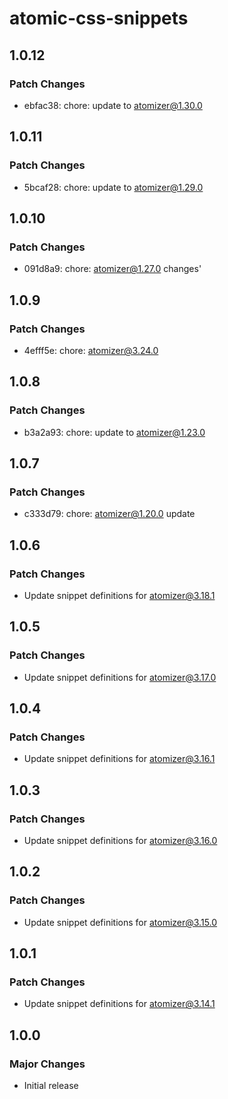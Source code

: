 # atomic-css-snippets

## 1.0.12

### Patch Changes

- ebfac38: chore: update to atomizer@1.30.0

## 1.0.11

### Patch Changes

- 5bcaf28: chore: update to atomizer@1.29.0

## 1.0.10

### Patch Changes

- 091d8a9: chore: atomizer@1.27.0 changes'

## 1.0.9

### Patch Changes

- 4efff5e: chore: atomizer@3.24.0

## 1.0.8

### Patch Changes

- b3a2a93: chore: update to atomizer@1.23.0

## 1.0.7

### Patch Changes

- c333d79: chore: atomizer@1.20.0 update

## 1.0.6

### Patch Changes

- Update snippet definitions for atomizer@3.18.1

## 1.0.5

### Patch Changes

- Update snippet definitions for atomizer@3.17.0

## 1.0.4

### Patch Changes

- Update snippet definitions for atomizer@3.16.1

## 1.0.3

### Patch Changes

- Update snippet definitions for atomizer@3.16.0

## 1.0.2

### Patch Changes

- Update snippet definitions for atomizer@3.15.0

## 1.0.1

### Patch Changes

- Update snippet definitions for atomizer@3.14.1

## 1.0.0

### Major Changes

- Initial release
